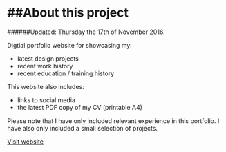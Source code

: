 ##About this project
=============
######Updated: Thursday the 17th of November 2016.

Digtial portfolio website for showcasing my: 
- latest design projects
- recent work history
- recent education / training history

This website also includes:
- links to social media
- the latest PDF copy of my CV (printable A4)

Please note that I have only included relevant experience in this portfolio. I have also only included a small selection of projects.

[Visit website](http://ladybiosphere.github.io/portfolio/)

